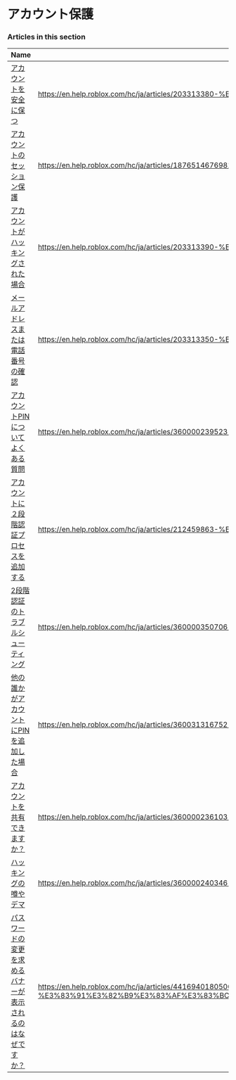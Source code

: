 # アカウント保護  
### Articles in this section
Name|URL
-|-
[アカウントを安全に保つ](./アカウントを安全に保つ.html) |https://en.help.roblox.com/hc/ja/articles/203313380-%E3%82%A2%E3%82%AB%E3%82%A6%E3%83%B3%E3%83%88%E3%82%92%E5%AE%89%E5%85%A8%E3%81%AB%E4%BF%9D%E3%81%A4
[アカウントのセッション保護](./アカウントのセッション保護.html) |https://en.help.roblox.com/hc/ja/articles/18765146769812-%E3%82%A2%E3%82%AB%E3%82%A6%E3%83%B3%E3%83%88%E3%81%AE%E3%82%BB%E3%83%83%E3%82%B7%E3%83%A7%E3%83%B3%E4%BF%9D%E8%AD%B7
[アカウントがハッキングされた場合](./アカウントがハッキングされた場合.html) |https://en.help.roblox.com/hc/ja/articles/203313390-%E3%82%A2%E3%82%AB%E3%82%A6%E3%83%B3%E3%83%88%E3%81%8C%E3%83%8F%E3%83%83%E3%82%AD%E3%83%B3%E3%82%B0%E3%81%95%E3%82%8C%E3%81%9F%E5%A0%B4%E5%90%88
[メールアドレスまたは電話番号の確認](./メールアドレスまたは電話番号の確認.html) |https://en.help.roblox.com/hc/ja/articles/203313350-%E3%83%A1%E3%83%BC%E3%83%AB%E3%82%A2%E3%83%89%E3%83%AC%E3%82%B9%E3%81%BE%E3%81%9F%E3%81%AF%E9%9B%BB%E8%A9%B1%E7%95%AA%E5%8F%B7%E3%81%AE%E7%A2%BA%E8%AA%8D
[アカウントPINについてよくある質問](./アカウントPINについてよくある質問.html) |https://en.help.roblox.com/hc/ja/articles/360000239523-%E3%82%A2%E3%82%AB%E3%82%A6%E3%83%B3%E3%83%88PIN%E3%81%AB%E3%81%A4%E3%81%84%E3%81%A6%E3%82%88%E3%81%8F%E3%81%82%E3%82%8B%E8%B3%AA%E5%95%8F
[アカウントに２段階認証プロセスを追加する](./アカウントに２段階認証プロセスを追加する.html) |https://en.help.roblox.com/hc/ja/articles/212459863-%E3%82%A2%E3%82%AB%E3%82%A6%E3%83%B3%E3%83%88%E3%81%AB%EF%BC%92%E6%AE%B5%E9%9A%8E%E8%AA%8D%E8%A8%BC%E3%83%97%E3%83%AD%E3%82%BB%E3%82%B9%E3%82%92%E8%BF%BD%E5%8A%A0%E3%81%99%E3%82%8B
[2段階認証のトラブルシューティング](./2段階認証のトラブルシューティング.html) |https://en.help.roblox.com/hc/ja/articles/360000350706-2%E6%AE%B5%E9%9A%8E%E8%AA%8D%E8%A8%BC%E3%81%AE%E3%83%88%E3%83%A9%E3%83%96%E3%83%AB%E3%82%B7%E3%83%A5%E3%83%BC%E3%83%86%E3%82%A3%E3%83%B3%E3%82%B0
[他の誰かがアカウントにPINを追加した場合](./他の誰かがアカウントにPINを追加した場合.html) |https://en.help.roblox.com/hc/ja/articles/360031316752-%E4%BB%96%E3%81%AE%E8%AA%B0%E3%81%8B%E3%81%8C%E3%82%A2%E3%82%AB%E3%82%A6%E3%83%B3%E3%83%88%E3%81%ABPIN%E3%82%92%E8%BF%BD%E5%8A%A0%E3%81%97%E3%81%9F%E5%A0%B4%E5%90%88
[アカウントを共有できますか？](./アカウントを共有できますか？.html) |https://en.help.roblox.com/hc/ja/articles/360000236103-%E3%82%A2%E3%82%AB%E3%82%A6%E3%83%B3%E3%83%88%E3%82%92%E5%85%B1%E6%9C%89%E3%81%A7%E3%81%8D%E3%81%BE%E3%81%99%E3%81%8B-
[ハッキングの噂やデマ](./ハッキングの噂やデマ.html) |https://en.help.roblox.com/hc/ja/articles/360000240346-%E3%83%8F%E3%83%83%E3%82%AD%E3%83%B3%E3%82%B0%E3%81%AE%E5%99%82%E3%82%84%E3%83%87%E3%83%9E
[パスワードの変更を求めるバナーが表示されるのはなぜですか？](./パスワードの変更を求めるバナーが表示されるのはなぜですか？.html) |https://en.help.roblox.com/hc/ja/articles/4416940180500-%E3%83%91%E3%82%B9%E3%83%AF%E3%83%BC%E3%83%89%E3%81%AE%E5%A4%89%E6%9B%B4%E3%82%92%E6%B1%82%E3%82%81%E3%82%8B%E3%83%90%E3%83%8A%E3%83%BC%E3%81%8C%E8%A1%A8%E7%A4%BA%E3%81%95%E3%82%8C%E3%82%8B%E3%81%AE%E3%81%AF%E3%81%AA%E3%81%9C%E3%81%A7%E3%81%99%E3%81%8B-